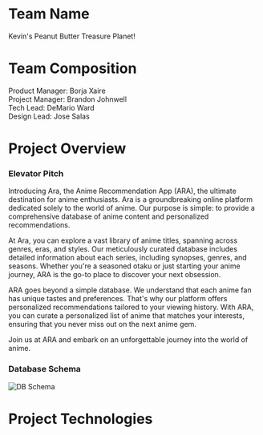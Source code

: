 # Team Name

Kevin's Peanut Butter Treasure Planet!

# Team Composition

Product Manager: Borja Xaire<br>
Project Manager: Brandon Johnwell<br>
Tech Lead: DeMario Ward<br>
Design Lead: Jose Salas<br>

# Project Overview 

### Elevator Pitch

Introducing Ara, the Anime Recommendation App (ARA), the ultimate destination for anime enthusiasts. Ara is a groundbreaking online platform dedicated solely to the world of anime. Our purpose is simple: to provide a comprehensive database of anime content and personalized recommendations.

At Ara, you can explore a vast library of anime titles, spanning across genres, eras, and styles. Our meticulously curated database includes detailed information about each series, including synopses, genres, and seasons. Whether you're a seasoned otaku or just starting your anime journey, ARA is the go-to place to discover your next obsession.

ARA goes beyond a simple database. We understand that each anime fan has unique tastes and preferences. That's why our platform offers personalized recommendations tailored to your viewing history. With ARA, you can curate a personalized list of anime that matches your interests, ensuring that you never miss out on the next anime gem.

Join us at ARA and embark on an unforgettable journey into the world of anime.

### Database Schema

![DB Schema](https://github.com/kpbtp/Capstone/assets/127794065/a60c4633-1df0-4f87-a9fe-812eacba5c77)


# Project Technologies


